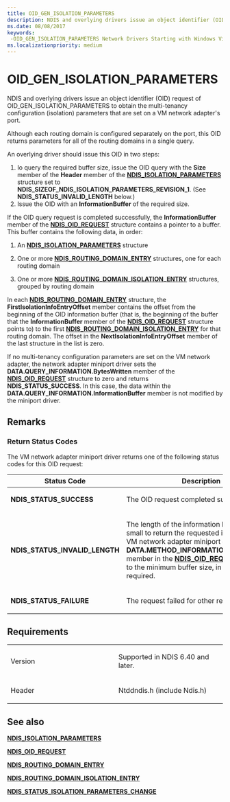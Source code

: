 ```yaml
---
title: OID_GEN_ISOLATION_PARAMETERS
description: NDIS and overlying drivers issue an object identifier (OID) request of OID_GEN_ISOLATION_PARAMETERS to obtain the multi-tenancy configuration (isolation) parameters that are set on a VM network adapter's port.
ms.date: 08/08/2017
keywords: 
 -OID_GEN_ISOLATION_PARAMETERS Network Drivers Starting with Windows Vista
ms.localizationpriority: medium
---
```


# OID\_GEN\_ISOLATION\_PARAMETERS


NDIS and overlying drivers issue an object identifier (OID) request of OID\_GEN\_ISOLATION\_PARAMETERS to obtain the multi-tenancy configuration (isolation) parameters that are set on a VM network adapter's port.

Although each routing domain is configured separately on the port, this OID returns parameters for all of the routing domains in a single query.

An overlying driver should issue this OID in two steps:

1.  Io query the required buffer size, issue the OID query with the **Size** member of the **Header** member of the [**NDIS\_ISOLATION\_PARAMETERS**](/windows-hardware/drivers/ddi/ntddndis/ns-ntddndis-_ndis_isolation_parameters) structure set to **NDIS\_SIZEOF\_NDIS\_ISOLATION\_PARAMETERS\_REVISION\_1**. (See **NDIS\_STATUS\_INVALID\_LENGTH** below.)
2.  Issue the OID with an **InformationBuffer** of the required size.

If the OID query request is completed successfully, the **InformationBuffer** member of the [**NDIS\_OID\_REQUEST**](/windows-hardware/drivers/ddi/ndis/ns-ndis-_ndis_oid_request) structure contains a pointer to a buffer. This buffer contains the following data, in order:

1.  An [**NDIS\_ISOLATION\_PARAMETERS**](/windows-hardware/drivers/ddi/ntddndis/ns-ntddndis-_ndis_isolation_parameters) structure

2.  One or more [**NDIS\_ROUTING\_DOMAIN\_ENTRY**](/windows-hardware/drivers/ddi/ntddndis/ns-ntddndis-_ndis_routing_domain_entry) structures, one for each routing domain

3.  One or more [**NDIS\_ROUTING\_DOMAIN\_ISOLATION\_ENTRY**](/windows-hardware/drivers/ddi/ntddndis/ns-ntddndis-_ndis_routing_domain_isolation_entry) structures, grouped by routing domain

In each [**NDIS\_ROUTING\_DOMAIN\_ENTRY**](/windows-hardware/drivers/ddi/ntddndis/ns-ntddndis-_ndis_routing_domain_entry) structure, the **FirstIsolationInfoEntryOffset** member contains the offset from the beginning of the OID information buffer (that is, the beginning of the buffer that the **InformationBuffer** member of the [**NDIS\_OID\_REQUEST**](/windows-hardware/drivers/ddi/ndis/ns-ndis-_ndis_oid_request) structure points to) to the first [**NDIS\_ROUTING\_DOMAIN\_ISOLATION\_ENTRY**](/windows-hardware/drivers/ddi/ntddndis/ns-ntddndis-_ndis_routing_domain_isolation_entry) for that routing domain. The offset in the **NextIsolationInfoEntryOffset** member of the last structure in the list is zero.

If no multi-tenancy configuration parameters are set on the VM network adapter, the network adapter miniport driver sets the **DATA.QUERY\_INFORMATION.BytesWritten** member of the [**NDIS\_OID\_REQUEST**](/windows-hardware/drivers/ddi/ndis/ns-ndis-_ndis_oid_request) structure to zero and returns **NDIS\_STATUS\_SUCCESS**. In this case, the data within the **DATA.QUERY\_INFORMATION.InformationBuffer** member is not modified by the miniport driver.

## Remarks

### Return Status Codes

The VM network adapter miniport driver returns one of the following status codes for this OID request:

<table>
<colgroup>
<col width="50%" />
<col width="50%" />
</colgroup>
<thead>
<tr class="header">
<th>Status Code</th>
<th>Description</th>
</tr>
</thead>
<tbody>
<tr class="odd">
<td><p><strong>NDIS_STATUS_SUCCESS</strong></p></td>
<td><p>The OID request completed successfully.</p></td>
</tr>
<tr class="even">
<td><p><strong>NDIS_STATUS_INVALID_LENGTH</strong></p></td>
<td><p>The length of the information buffer is too small to return the requested information. The VM network adapter miniport driver sets the <strong>DATA.METHOD_INFORMATION.BytesNeeded</strong> member in the <a href="/windows-hardware/drivers/ddi/ndis/ns-ndis-_ndis_oid_request" data-raw-source="[&lt;strong&gt;NDIS_OID_REQUEST&lt;/strong&gt;](/windows-hardware/drivers/ddi/ndis/ns-ndis-_ndis_oid_request)"><strong>NDIS_OID_REQUEST</strong></a> structure to the minimum buffer size, in bytes, that is required.</p></td>
</tr>
<tr class="odd">
<td><p><strong>NDIS_STATUS_FAILURE</strong></p></td>
<td><p>The request failed for other reasons.</p></td>
</tr>
</tbody>
</table>

 

## Requirements

<table>
<colgroup>
<col width="50%" />
<col width="50%" />
</colgroup>
<tbody>
<tr class="odd">
<td><p>Version</p></td>
<td><p>Supported in NDIS 6.40 and later.</p></td>
</tr>
<tr class="even">
<td><p>Header</p></td>
<td>Ntddndis.h (include Ndis.h)</td>
</tr>
</tbody>
</table>

## See also


[**NDIS\_ISOLATION\_PARAMETERS**](/windows-hardware/drivers/ddi/ntddndis/ns-ntddndis-_ndis_isolation_parameters)

[**NDIS\_OID\_REQUEST**](/windows-hardware/drivers/ddi/ndis/ns-ndis-_ndis_oid_request)

[**NDIS\_ROUTING\_DOMAIN\_ENTRY**](/windows-hardware/drivers/ddi/ntddndis/ns-ntddndis-_ndis_routing_domain_entry)

[**NDIS\_ROUTING\_DOMAIN\_ISOLATION\_ENTRY**](/windows-hardware/drivers/ddi/ntddndis/ns-ntddndis-_ndis_routing_domain_isolation_entry)

[**NDIS\_STATUS\_ISOLATION\_PARAMETERS\_CHANGE**](ndis-status-isolation-parameters-change.md)

